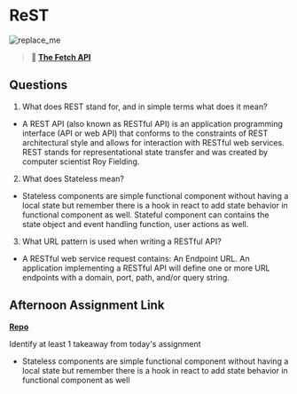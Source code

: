 # ReST

![replace_me](https://codeworks.blob.core.windows.net/public/assets/img/illustrations/placeholder.svg)

> **📖 [The Fetch API](https://codeworksacademy.com/fs-student-guide/resources/wk4/04-Fetch)**

## Questions

1. What does REST stand for, and in simple terms what does it mean?
- A REST API (also known as RESTful API) is an application programming interface (API or web API) that conforms to the constraints of REST architectural style and allows for interaction with RESTful web services. REST stands for representational state transfer and was created by computer scientist Roy Fielding.

2. What does Stateless mean?
- Stateless components are simple functional component without having a local state but remember there is a hook in react to add state behavior in functional component as well. Stateful component can contains the state object and event handling function, user actions as well.

3. What URL pattern is used when writing a RESTful API?
- A RESTful web service request contains: An Endpoint URL. An application implementing a RESTful API will define one or more URL endpoints with a domain, port, path, and/or query string.

## Afternoon Assignment Link

**[Repo](https://github.com/Lumine3449/gifted-main)**

Identify at least 1 takeaway from today's assignment
- Stateless components are simple functional component without having a local state but remember there is a hook in react to add state behavior in functional component as well
